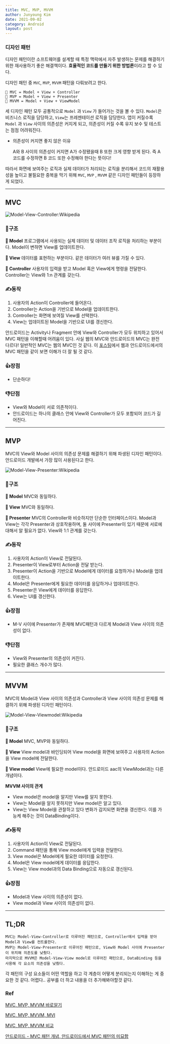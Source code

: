 ```yaml
---
title: MVC, MVP, MVVM
author: Junyoung Kim
date: 2021-09-02
category: Android
layout: post
---
```




### 디자인 패턴

디자인 패턴이란 소프트웨어를 설계할 때 특정 맥락에서 자주 발생하는 문제를 해결하기 위한 재사용하기 좋은 해결책이다. **효율적인 코드를 만들기 위한 방법론**이라고 할 수 있다.

디자인 패턴 중 `MVC`, `MVP`, `MVVM` 패턴을 다뤄보려고 한다.

```
📌 MVC = Model + View + Controller
📌 MVP = Model + View + Presenter
📌 MVVM = Model + View + ViewModel
```

세 디자인 패턴 모두 공통적으로 `Model` 과 `View` 가 들어가는 것을 볼 수 있다. `Model`은 비즈니스 로직을 담당하고, `View`는 프레젠테이션 로직을 담당한다. 앱이 커질수록 `Model` 과 `View` 사이의 의존성은 커지게 되고, 의존성이 커질 수록 유지 보수 및 테스트는 점점 어려워진다.

-   의존성이 커지면 좋지 않은 이유
    
    A와 B 사이의 의존성이 커지면 A가 수정됐을때 B 또한 크게 영향 받게 된다. 즉 A 코드를 수정하면 B 코드 또한 수정해야 한다는 뜻이다!
    

따라서 화면에 보여주는 로직과 실제 데이터가 처리되는 로직을 분리해서 코드의 재활용성을 높이고 불필요한 중복을 막기 위해 `MVC`, `MVP` , `MVVM` 같은 디자인 패턴들이 등장하게 되었다.

----------

## MVC

![Model-View-Controller:Wikipedia](https://upload.wikimedia.org/wikipedia/commons/thumb/a/a0/MVC-Process.svg/200px-MVC-Process.svg.png)

### 👊구조

**📌 Model**
프로그램에서 사용되는 실제 데이터 및 데이터 조작 로직을 처리하는 부분이다. Model이 변하면 View를 업데이트한다.

**📌 View**
데이터를 표현하는 부분이다. 같은 데이터가 여러 뷰를 가질 수 있다.

**📌 Controller**
사용자의 입력을 받고 Model 혹은 View에게 명령을 전달한다. Controller는 View와 1:n 관계를 갖는다.

### ✍동작
1. 사용자의 Action이 Controller에 들어온다.
2. Controller는 Action을 기반으로 Model을 업데이트한다.
3. Controller는 화면에 보여질 View를 선택한다.
4. View는 업데이트된 Model을 기반으로 UI를 갱신한다.

안드로이드는 Activity나 Fragment 안에 View와 Controller가 모두 위치하고 있어서 MVC 패턴을 이해할때 어려움이 있다. 사실 웹의 MVC와 안드로이드의 MVC는 완전 다르다! 일반적인 MVC는 웹의 MVC인 것 같다. 이 [포스팅](https://awesometic.tistory.com/18)에서 웹과 안드로이드에서의 MVC 패턴을 같이 보면 이해가 더 잘 될 것 같다.

### 👍장점
- 단순하다!

### 👎단점
- View와 Model이 서로 의존적이다.
- 안드로이드는 하나의 클래스 안에 View와 Controller가 모두 포함되어 코드가 길어진다.

---


## MVP
MVC의 View와 Model 사이의 의존성 문제를 해결하기 위해 파생된 디자인 패턴이다. 안드로이드 개발에서 가장 많이 사용된다고 한다.

![Model-View-Presenter:Wikipedia](https://upload.wikimedia.org/wikipedia/commons/thumb/d/dc/Model_View_Presenter_GUI_Design_Pattern.png/220px-Model_View_Presenter_GUI_Design_Pattern.png)

### 👊구조

**📌 Model**
MVC와 동일하다.

**📌 View**
MVC와 동일하다.

**📌 Presenter**
MVC의 Controller와 비슷하지만 단순한 인터페이스이다. Model과 View는 각각 Presenter과 상호작용하며, 둘 사이에 Presenter이 있기 때문에 서로에 대해서 알 필요가 없다. View와 1:1 관계를 갖는다.

### ✍동작
1. 사용자의 Action이 View로 전달된다.
2. Presenter이 View로부터 Action을 전달 받는다.
3. Presenter이 Action을 기반으로 Model에게 데이터를 요청하거나 Model을 업데이트한다.
4. Model은 Presenter에게 필요한 데이터를 응답하거나 업데이트한다.
5. Presenter은 View에게 데이터를 응답한다.
6. View는 UI를 갱신한다.



### 👍장점
- M-V 사이에 Presenter가 존재해 MVC패턴과 다르게 Model과 View 사이의 의존성이 없다.

### 👎단점
- View와 Presenter의 의존성이 커진다.
- 필요한 클래스 개수가 많다.

----


## MVVM
MVC의 Model과 View 사이의 의존성과 Controller과 View 사이의 의존성 문제를 해결하기 위해 파생된 디자인 패턴이다. 

![Model-View-Viewmodel:Wikipedia](https://upload.wikimedia.org/wikipedia/commons/thumb/8/87/MVVMPattern.png/500px-MVVMPattern.png)

### 👊구조

**📌 Model**
MVC, MVP와 동일하다.

**📌 View**
View model과 바인딩되어 View model을 화면에 보여주고 사용자의 Action을 View model에 전달한다. 

**📌 View model**
View에 필요한 model이다. 안드로이드 aac의 ViewModel과는 다른 개념이다.

**MVVM 사이의 관계**
- View model은 model을 알지만 View를 알지 못한다.
- View는 Model을 알지 못하지만 View model은 알고 있다.
- View는 View Model을 관찰하고 있다 변화가 감지되면 화면을 갱신한다. 이를 가능케 해주는 것이 DataBinding이다.

### ✍동작
1. 사용자의 Action이 View로 전달된다.
2. Command 패턴을 통해 View model에게 입력을 전달한다.
3. View model은 Model에게 필요한 데이터를 요청한다.
4. Model은 View model에게 데이터를 응답한다.
5. View는 View model과의 Data Binding으로 자동으로 갱신된다.



### 👍장점
- Model과 View 사이의 의존성이 없다.
- View model과 View 사이의 의존성이 없다.

-----

## TL;DR
```
MVC는 Model-View-Controller로 이루어진 패턴으로, Controller에서 입력을 받아 Model과 View를 컨트롤한다.
MVP는 Model-View-Presenter로 이루어진 패턴으로, View와 Model 사이에 Presenter이 위치해 의존도를 낮췄다.
마지막으로 MVVM은 Model-View-View model로 이루어진 패턴으로, DataBinding 등을 사용해 각 요소의 의존성을 낮췄다.
```

각 패턴의 구성 요소들이 어떤 역할을 하고 각 계층이 어떻게 분리되는지 이해하는 게 중요한 것 같다. 어렵다.. 공부를 더 하고 내용을 더 추가해봐야할것 같다.

### Ref
[MVC, MVP, MVVM 바로알기](https://62che.com/blog/architecture/mvc-mvp-mvvm-%EB%B0%94%EB%A1%9C%EC%95%8C%EA%B8%B0.html#mvvm)

[MVC, MVP, MVVM, MVI](https://brunch.co.kr/@oemilk/113)

[MVC, MVP, MVVM 비교](https://magi82.github.io/android-mvc-mvp-mvvm/)

[안드로이드 - MVC 패턴 개념, 안드로이드에서 MVC 패턴의 미묘함](https://awesometic.tistory.com/18)